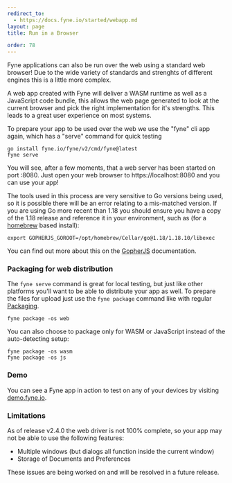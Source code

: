 ```yaml
---
redirect_to:
  - https://docs.fyne.io/started/webapp.md
layout: page
title: Run in a Browser

order: 78
---
```

Fyne applications can also be run over the web using a standard web browser!
Due to the wide variety of standards and strenghts of different engines this is a little more complex.

A web app created with Fyne will deliver a WASM runtime as well as a JavaScript code bundle,
this allows the web page generated to look at the current browser and pick the right implementation
for it's strengths. This leads to a great user experience on most systems.

To prepare your app to be used over the web we use the "fyne" cli app again, which has a
"serve" command for quick testing

```
go install fyne.io/fyne/v2/cmd/fyne@latest
fyne serve
```

You will see, after a few moments, that a web server has been started on port :8080.
Just open your web browser to https://localhost:8080 and you can use your app!

The tools used in this process are very sensitive to Go versions being used, so it is possible there will be an error relating to a mis-matched version.
If you are using Go more recent than 1.18 you should ensure you have a copy of the 1.18 release
and reference it in your environment, such as (for a [homebrew](https://brew.sh) based install):

```
export GOPHERJS_GOROOT=/opt/homebrew/Cellar/go@1.18/1.18.10/libexec
```

You can find out more about this on the [GopherJS](https://github.com/gopherjs/gopherjs) documentation.

### Packaging for web distribution

The `fyne serve` command is great for local testing, but just like other platforms you'll want
to be able to distribute your app as well. To prepare the files for upload just use the
`fyne package` command like with regular [Packaging](/started/packaging).

```
fyne package -os web
```

You can also choose to package only for WASM or JavaScript instead of the auto-detecting setup:

```
fyne package -os wasm
fyne package -os js
```

### Demo

You can see a Fyne app in action to test on any of your devices by visiting [demo.fyne.io](https://demo.fyne.io/).

### Limitations

As of release v2.4.0 the web driver is not 100% complete, so your app may not be able to use
the following features:

* Multiple windows (but dialogs all function inside the current window)
* Storage of Documents and Preferences

These issues are being worked on and will be resolved in a future release.
